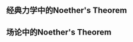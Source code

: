 ## 经典力学中的Noether's Theorem

## 场论中的Noether's Theorem

<!--stackedit_data:
eyJoaXN0b3J5IjpbNTkyMDU5OTM0LC0yMDg4NzQ2NjEyLDU5Mj
A1OTkzNF19
-->